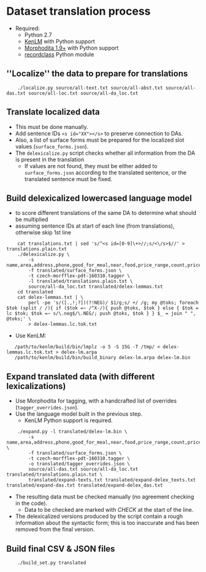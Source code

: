 Dataset translation process
===========================

* Required:
    * Python 2.7
    * [KenLM](http://kheafield.com/code/kenlm/) with Python support
    * [Morphodita 1.9+](https://github.com/ufal/morphodita) with Python support
    * [recordclass](https://pypi.python.org/pypi/recordclass) Python module

''Localize'' the data to prepare for translations
-----------------------------------------------

```
    ./localize.py source/all-text.txt source/all-abst.txt source/all-das.txt source/all-loc.txt source/all-da_loc.txt
```

Translate localized data
------------------------

* This must be done manually.
* Add sentence IDs `<s id="XX"></s>` to preserve connection to DAs.
* Also, a list of surface forms must be prepared for the localized slot values (`surface_forms.json`).
* The `delexicalize.py` script checks whether all information from the DA is present in the translation
    * If values are not found, they must be either added to `surface_forms.json` according to the
      translated sentence, or the translated sentence must be fixed.


Build delexicalized lowercased language model
---------------------------------------------

* to score different translations of the same DA to determine what should be multiplied
* assuming sentence IDs at start of each line (from translations), otherwise skip 1st line
```
    cat translations.txt | sed 's/^<s id=[0-9]\+>//;s/<\/s>$//' > translations.plain.txt
    ./delexicalize.py \
        -s name,area,address,phone,good_for_meal,near,food,price_range,count,price,postcode 
        -f translated/surface_forms.json \
        -t czech-morfflex-pdt-160310.tagger \
        -l translated/translations.plain.txt \
        source/all-da_loc.txt translated/delex-lemmas.txt
    cd translated
    cat delex-lemmas.txt | \
        perl -pe 's/([.,!;?])(?!NEG)/ $1/g;s/ +/ /g; my @toks; foreach $tok (split / /){ if ($tok =~ /^X-/){ push @toks, $tok } else { $tok = lc $tok; $tok =~ s/\.neg$/\.NEG/; push @toks, $tok } } $_ = join " ", @toks;' \
        > delex-lemmas.lc.tok.txt
```

* Use KenLM:

```
   /path/to/kenlm/build/bin/lmplz -o 5 -S 15G -T /tmp/ < delex-lemmas.lc.tok.txt > delex-lm.arpa
   /path/to/kenlm/build/bin/build_binary delex-lm.arpa delex-lm.bin
```    


Expand translated data (with different lexicalizations)
-------------------------------------------------------

* Use Morphodita for tagging, with a handcrafted list of overrides (`tagger_overrides.json`).
* Use the language model built in the previous step.
    * KenLM Python support is required.

```    
    ./expand.py -l translated/delex-lm.bin \
        -s name,area,address,phone,good_for_meal,near,food,price_range,count,price,postcode \
        -f translated/surface_forms.json \
        -t czech-morfflex-pdt-160310.tagger \
        -o translated/tagger_overrides.json \
        source/all-das.txt source/all-da_loc.txt translated/translations.plain.txt \
        translated/expand-texts.txt translated/expand-delex_texts.txt translated/expand-das.txt translated/expand-delex_das.txt
```

* The resulting data must be checked manually (no agreement checking in the code).
    * Data to be checked are marked with _CHECK_ at the start of the line.
* The delexicalized versions produced by the script contain a rough information about the 
  syntactic form; this is too inaccurate and has been removed from the final version.

Build final CSV & JSON files
----------------------------

```
    ./build_set.py translated
```

